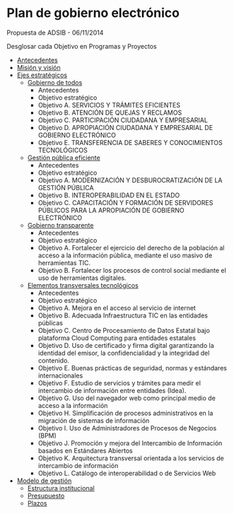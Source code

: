 # Plan de gobierno electrónico

Propuesta de ADSIB - 06/11/2014

Desglosar cada Objetivo en Programas y Proyectos

* [Antecedentes](partes/antecedentes.md)
* [Misión y visión](partes/mision_vision.md)
* [Ejes estratégicos](partes/ejes.md)
  * [Gobierno de todos](partes/gobierno_de_todos.md)
    * Antecedentes
    * Objetivo estratégico
    * Objetivo A. SERVICIOS Y TRÁMITES EFICIENTES
    * Objetivo B. ATENCIÓN DE QUEJAS Y RECLAMOS 
    * Objetivo C. PARTICIPACIÓN CIUDADANA Y EMPRESARIAL
    * Objetivo D. APROPIACIÓN CIUDADANA Y EMPRESARIAL DE GOBIERNO ELECTRÓNICO
    * Objetivo E. TRANSFERENCIA DE SABERES Y CONOCIMIENTOS TECNOLÓGICOS
  * [Gestión pública eficiente](partes/gestion_publica_eficiente.md)
    * Antecedentes
    * Objetivo estratégico
    * Objetivo A. MODERNIZACIÓN Y DESBUROCRATIZACIÓN DE LA GESTIÓN PÚBLICA
    * Objetivo B. INTEROPERABILIDAD EN EL ESTADO
    * Objetivo C. CAPACITACIÓN Y FORMACIÓN DE SERVIDORES PÚBLICOS PARA LA APROPIACIÓN DE GOBIERNO ELECTRÓNICO
  * [Gobierno transparente](partes/gobierno_transparente.md)
    * Antecedentes
    * Objetivo estratégico
    * Objetivo A. Fortalecer el ejercicio del derecho de la población al acceso a la información pública, mediante el uso masivo de herramientas TIC.
    * Objetivo B. Fortalecer los procesos de control social mediante el uso de herramientas digitales.
  * [Elementos transversales tecnológicos](partes/elementos_transversales.md)
    * Antecedentes
    * Objetivo estratégico
    * Objetivo A. Mejora en el acceso al servicio de internet
    * Objetivo B. Adecuada Infraestructura TIC en las entidades públicas
    * Objetivo C. Centro de Procesamiento de Datos Estatal bajo plataforma Cloud Computing para entidades estatales
    * Objetivo D. Uso de certificado y firma digital garantizando la identidad del emisor, la confidencialidad y la integridad del contenido.
    * Objetivo E. Buenas prácticas de seguridad, normas y estándares internacionales
    * Objetivo F. Estudio de servicios y trámites para medir el intercambio de información entre entidades (Idea).
    * Objetivo G. Uso del navegador web como principal medio de acceso a la información
    * Objetivo H. Simplificación de procesos administrativos en la migración de sistemas de información
    * Objetivo I. Uso de Administradores de Procesos de Negocios (BPM)
    * Objetivo J. Promoción y mejora del Intercambio de Información basados en Estándares Abiertos
    * Objetivo K. Arquitectura transversal orientada a los servicios de intercambio de información
    * Objetivo L. Catálogo de interoperabilidad o de Servicios Web
* [Modelo de gestión](partes/modelo_gestion.md)
  * [Estructura institucional](partes/estructura_institucional.md)
  * [Presupuesto](partes/presupuesto.md)
  * [Plazos](partes/plazos.md)
